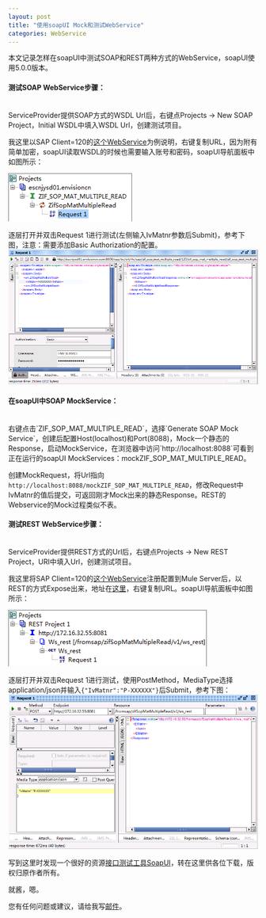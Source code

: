 ```yaml
---
layout: post
title: "使用soapUI Mock和测试WebService"
categories: WebService
---
```


本文记录怎样在soapUI中测试SOAP和REST两种方式的WebService，soapUI使用5.0.0版本。

#### 测试SOAP WebService步骤：
<br />
ServiceProvider提供SOAP方式的WSDL Url后，右键点Projects -> New SOAP Project，Initial WSDL中填入WSDL Url，创建测试项目。

我这里以SAP Client=120的[这个WebService](http://escnjysd01.envisioncn.com:8000/sap/bc/srt/wsdl/bndg_E4422CDBB7045DF18753D48564570FA4/wsdl11/allinone/ws_policy/document?sap-client=120)为例说明，右键复制URL，因为附有简单加密，soapUI读取WSDL的时候也需要输入账号和密码，soapUI导航面板中如图所示：

![示例](/images/soapProject.png)
	
逐层打开并双击Request 1进行测试(左侧输入IvMatnr参数后Submit)，参考下图，注意：需要添加Basic Authorization的配置。
![示例](/images/soapProjectTest.png)

#### 在soapUI中SOAP MockService：
<br />
右键点击`ZIF_SOP_MAT_MULTIPLE_READ`，选择`Generate SOAP Mock Service`，创建后配置Host(localhost)和Port(8088)，Mock一个静态的Response，启动MockService，在浏览器中访问`http://localhost:8088`可看到正在运行的soapUI MockServices：mockZIF_SOP_MAT_MULTIPLE_READ。

创建MockRequest，将Url指向`http://localhost:8088/mockZIF_SOP_MAT_MULTIPLE_READ`，修改Request中IvMatnr的值后提交，可返回刚才Mock出来的静态Response。REST的Webservice的Mock过程类似不表。

#### 测试REST WebService步骤：
<br />
ServiceProvider提供REST方式的Url后，右键点Projects -> New REST Project，URI中填入Url，创建测试项目。

我这里将SAP Client=120的[这个WebService](http://escnjysd01.envisioncn.com:8000/sap/bc/srt/wsdl/bndg_E4422CDBB7045DF18753D48564570FA4/wsdl11/allinone/ws_policy/document?sap-client=120)注册配置到Mule Server后，以REST的方式Expose出来，地址在[这里](http://172.16.32.55:8081/fromsap/zifSopMatMultipleRead/v1/ws_rest)，右键复制URL。soapUI导航面板中如图所示：

![示例](/images/restProject.png)

逐层打开并双击Request 1进行测试，使用PostMethod，MediaType选择application/json并输入`{"IvMatnr":"P-XXXXXX"}`后Submit，参考下图：
![示例](/images/restProjectTest.png)

写到这里时发现一个很好的资源[接口测试工具SoapUI](/downloads/接口测试工具SoapUI.pdf)，转在这里供各位下载，版权归原作者所有。

就酱，嗯。

您有任何问题或建议，请给我写[邮件](mailto:yinwer81@gmail.com)。
